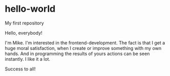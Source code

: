 # hello-world
My first repository

Hello, everybody!

I'm Mike. I'm interested in the frontend-development.
The fact is that I get a huge moral satisfaction, when I create or improve something with my own hands.
And in programming the results of yours actions can be seen instantly. I like it a lot.

Success to all!
